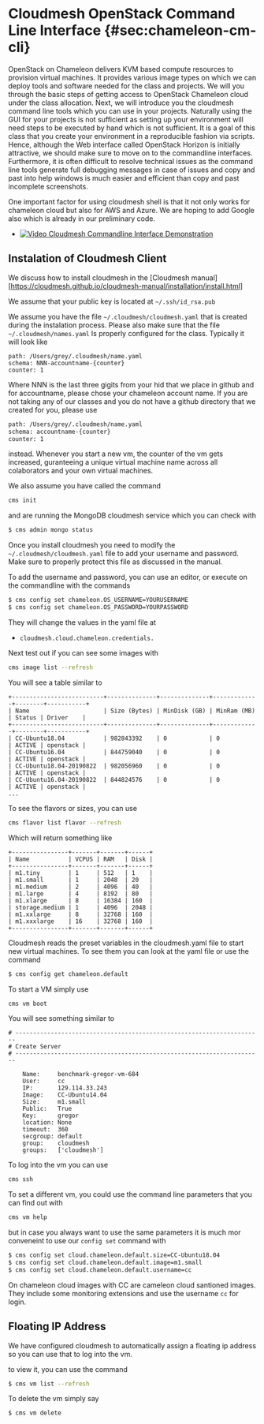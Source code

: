 # Cloudmesh OpenStack Command Line Interface {#sec:chameleon-cm-cli}

OpenStack on Chameleon delivers KVM based compute resources to provision
virtual machines. It provides various image types on which we can deploy
tools and software needed for the class and projects. We will you
through the basic steps of getting access to OpenStack Chameleon cloud
under the class allocation. Next, we will introduce you the cloudmesh 
command line tools which you can use in your projects. Naturally using the GUI
for your projects is not sufficient as setting up your environment will
need steps to be executed by hand which is not sufficient. It is a goal
of this class that you create your environment in a reproducible
fashion via scripts. Hence, although the Web interface called OpenStack
Horizon is initially attractive, we should make sure to move on to the
commandline interfaces. Furthermore, it is often difficult to resolve
technical issues as the command line tools generate full debugging
messages in case of issues and copy and past into help windows is much
easier and efficient than copy and past incomplete screenshots.

One important factor for using cloudmesh shell is that it not only works
for chameleon cloud but also for AWS and Azure. We are hoping to add
Google also which is already in our preliminary code.


* [![Video](images/video.png) Cloudmesh Commandline Interface Demonstration](https://www.youtube.com/watch?v=GgNUXYaB7kQ)


## Instalation of Cloudmesh Client

We discuss how to install cloudmesh in the [Cloudmesh manual][https://cloudmesh.github.io/cloudmesh-manual/installation/install.html]

We assume that your public key is located at `~/.ssh/id_rsa.pub` 

We assume you have the file `~/.cloudmesh/cloudmesh.yaml` that is
created during the instalation process. Please also make sure that the
file `~/.cloudmesh/names.yaml` Is properly configured for the class.
Typically it will look like

```
path: /Users/grey/.cloudmesh/name.yaml
schema: NNN-accountname-{counter}
counter: 1
```

Where NNN is the last three gigits from your hid that we place in github
and for accountname, please chose your chameleon account name. If you
are not taking any of our classes and you do not have a github directory
that we created for you, please use

```bash
path: /Users/grey/.cloudmesh/name.yaml 
schema: accountname-{counter}
counter: 1
```

instead. Whenever you start a new vm, the counter of the
vm gets increased, guranteeing a unique virtual machine name across all
colaborators and your own virtual machines.

We also assume you have called the command 

```bash
cms init
```

and are running the MongoDB cloudmesh service which you can check with


```bash
$ cms admin mongo status
```

Once you install cloudmesh you need to modify the
`~/.cloudmesh/cloudmesh.yaml` file to add your username and password.
Make sure to properly protect this file as discussed in the manual.

To add the username and password, you can use an editor, or execute on
the commandline with the commands

```bash
$ cms config set chameleon.OS_USERNAME=YOURUSERNAME
$ cms config set chameleon.OS_PASSWORD=YOURPASSWORD
```

They will change the values in the yaml file at

* `cloudmesh.cloud.chameleon.credentials.`


Next test out if you can see some images with 

```bash
cms image list --refresh
```

You will see a table similar to 

```
+--------------------------+--------------+--------------+-------------+--------+-----------+
| Name                     | Size (Bytes) | MinDisk (GB) | MinRam (MB) | Status | Driver    |
+--------------------------+--------------+--------------+-------------+--------+-----------+
| CC-Ubuntu18.04           | 982843392    | 0            | 0           | ACTIVE | openstack |
| CC-Ubuntu16.04           | 844759040    | 0            | 0           | ACTIVE | openstack |
| CC-Ubuntu18.04-20190822  | 982056960    | 0            | 0           | ACTIVE | openstack |
| CC-Ubuntu16.04-20190822  | 844824576    | 0            | 0           | ACTIVE | openstack |
...
```

To see the flavors or sizes, you can use


```bash
cms flavor list flavor --refresh
```

Which will return something like 

```
+----------------+-------+-------+------+
| Name           | VCPUS | RAM   | Disk |
+----------------+-------+-------+------+
| m1.tiny        | 1     | 512   | 1    |
| m1.small       | 1     | 2048  | 20   |
| m1.medium      | 2     | 4096  | 40   |
| m1.large       | 4     | 8192  | 80   |
| m1.xlarge      | 8     | 16384 | 160  |
| storage.medium | 1     | 4096  | 2048 |
| m1.xxlarge     | 8     | 32768 | 160  |
| m1.xxxlarge    | 16    | 32768 | 160  |
+----------------+-------+-------+------+
```

Cloudmesh reads the preset variables in the cloudmesh.yaml file to start
new virtual machines. To see them you can look at the yaml file or use the command


```bash
$ cms config get chameleon.default
```

To start a VM simply use

```bash
cms vm boot
```

You will see something similar to

```
# ----------------------------------------------------------------------
# Create Server
# ----------------------------------------------------------------------

    Name:     benchmark-gregor-vm-684
    User:     cc
    IP:       129.114.33.243
    Image:    CC-Ubuntu14.04
    Size:     m1.small
    Public:   True
    Key:      gregor
    location: None
    timeout:  360
    secgroup: default
    group:    cloudmesh
    groups:   ['cloudmesh']
```


To log into the vm you can use 

```bash
cms ssh
```

To set a different vm, you could use the command line parameters that you can find out with 

```bash
cms vm help
```

but in case you always want to use the same parameters it is much mor
conveneint to use our `config set` command with

```bash
$ cms config set cloud.chameleon.default.size=CC-Ubuntu18.04
$ cms config set cloud.chameleon.default.image=m1.small
$ cms config set cloud.chameleon.default.username=cc
```

On chameleon cloud images with CC are cameleon cloud santioned images.
They include some monitoring extensions and use the username `cc` for
login.



## Floating IP Address

We have configured cloudmesh to automatically assign a floating ip
address so you can use that to log into the vm.

to view it, you can use the command

```bash
$ cms vm list --refresh
```

To delete the vm simply say 

```bash
$ cms vm delete
```


